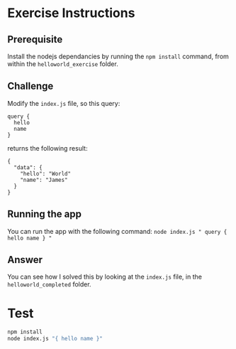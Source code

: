 # Exercise Instructions

## Prerequisite

Install the nodejs dependancies by running the `npm install` command, from within the `helloworld_exercise` folder.

## Challenge

Modify the `index.js` file, so this query:

```
query {
  hello
  name
}
```

returns the following result:

```
{
  "data": {
    "hello": "World"
    "name": "James"
  }
}
```

## Running the app

You can run the app with the following command: `node index.js " query { hello name } "`

## Answer

You can see how I solved this by looking at the `index.js` file, in the `helloworld_completed` folder.

# Test

```sh
npm install
node index.js "{ hello name }"
```
